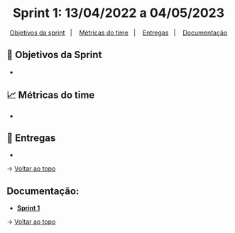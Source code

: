 <span id="topo">

<h1 align="center">Sprint 1: 13/04/2022 a 04/05/2023</h1>

<p align="center">
    <a href="#objetivos">Objetivos da sprint</a> &nbsp |&nbsp &nbsp
    <a href="#metricas">Métricas do time</a> &nbsp |&nbsp &nbsp
    <a href="#entregas">Entregas</a> &nbsp |&nbsp &nbsp
    <a href="#documentação">Documentação</a>
</p>


<span id="objetivos">
    
## :dart: Objetivos da Sprint
- 


<span id="metricas">
    
## :chart_with_upwards_trend: Métricas do time
    
- 
    
<span id="entregas">
        
## :rocket: Entregas
-

→ [Voltar ao topo](#topo)    
    
<span id="documentação">
    
## Documentação:

<ul>
<li><a href=""> <strong>Sprint 1</Strong><a/></li>
</ul>

→ [Voltar ao topo](#topo)
